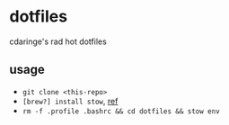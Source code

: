 # dotfiles

cdaringe's rad hot dotfiles

## usage

- `git clone <this-repo>`
- `[brew?] install stow`, [ref](https://www.gnu.org/software/stow/)
- `rm -f .profile .bashrc && cd dotfiles && stow env`
